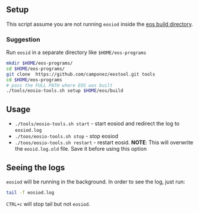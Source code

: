 ## Setup

This script assume you are not running `eosiod` inside the [eos build directory](https://github.com/EOSIO/eos/tree/master#build).

### Suggestion

Run `eosid` in a separate directory like `$HOME/eos-programs`

```bash
mkdir $HOME/eos-programs/
cd $HOME/eos-programs/
git clone  https://github.com/camponez/eostool.git tools
cd $HOME/eos-programs
# pass the FULL PATH where EOS was built
./tools/eosio-tools.sh setup $HOME/eos/build
```

## Usage
* `./tools/eosio-tools.sh start` - start eosiod and redirect the log to `eosiod.log`
* `./toos/eosio-tools.sh stop` - stop eosiod
* `./toos/eosio-tools.sh restart` - restart eosid. **NOTE**: This will overwrite the `eosid.log.old` file. Save it before using this option

## Seeing the logs

`eosiod` will be running in the background. In order to see the log, just run:
```bash
tail -f eosiod.log
```

`CTRL+c` will stop tail but not `eosiod`.
